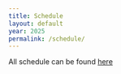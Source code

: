 ```yaml
---
title: Schedule
layout: default
year: 2025
permalink: /schedule/
---
```


All schedule can be found [here](#)
